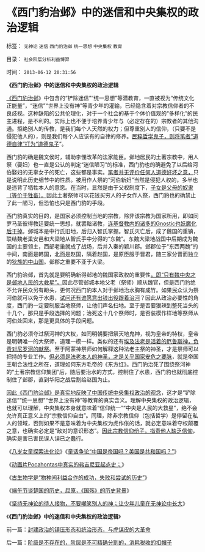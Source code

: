 # 《西门豹治邺》中的迷信和中央集权的政治逻辑

标签： `无神论` `迷信` `西门豹治邺` `统一思想` `中央集权` `教育` 

目录： `社会阶层分析利益博羿`

时间： `2013-06-12 20:31:56`

**《西门豹治邺》中的迷信和中央集权的政治逻辑**

[《西门豹治邺](../../../2013/6/11/无神论的青少年宗教信仰教育.md)》中包含的“铲除迷信”“统一思想”等潜教育，一直被视为“传统文化正能量”，“迷信”“世界上没有神”等青少年的灌输，已经隐含着对宗教信仰者的不良歧视。这种缺陷的公共伦理化，对于一个社会的基于个体价值观的“多样化”的民主进程，是不利的。实际上也不便于培养青少年与（必定存在的）宗教者的其他沟通。拒绝别人的传教，是我们每个人天然的权力；但尊重别人的信仰，（只要不是侵犯他人的），则是我们每个人应该有的自律的修养。[民粹哲学鬼子，则将笔者“道德自律”打为“道德鬼子](../../../2011/10/22/原罪就是妖魔化，妖魔化就是扣帽子.md)”。

西门豹的确是魏文侯时，辅助李悝改革的法家能臣。邺地居民的土著宗教中，用人祭（娶妇）也一直是公认的判定“迷信陋习”的标准，西门豹也的确避免了以后给河伯娶妇的无辜女子的死亡，这些都是事实。[笔者并无评价任何人道德好坏之意，](../../../2010/11/11/林语堂：利益是平民的利益，道德是统治阶级的道德.md)只是说明此历史细节中的性质。被用作人祭的“河伯新妇”当然是侵犯人权的，多半也是违背了牺牲本人的意愿。在当时，显然是由于父权制度下，[子女是父母的奴隶（等价于牲畜）。](../../../2009/11/4/进化论预计的外星生命性式和性别，仅仅是预言吗.md)因此土著祭师可以花钱买穷人的子女作人祭，西门豹也的确禁止了此一陋习，但恐怕也只是西门豹的手段。

西门豹真实的目的，是国家必须控制当地的宗教，除非该宗教为国家所用，即如同罗马圣彼得教廷要统一思想，就罢黜诸教，[连基督教内的诸多的Gnostic也妖魔化后干掉](../../../2010/11/13/基督教曾经不宽容；老基督教也成为异端Gnostics.md)。邺城本是中行氏旧地，后归入智氏掌握。智氏灭亡后，成了魏国的重镇，联结魏老巢安邑和大梁地从智氏手中分得的“东魏”。东魏大梁地战国中后期成为魏国的主要领土，西部老巢就成了战场，后并入秦的颖川郡。邺郡位于“东西两魏”的中间，南面是韩国，北面是赵国，隔着赵国，是原臣服于晋君，随三家分晋而独立的[狄族的中山国](../../../2010/6/9/中山国；伊阙之战.md)。邺郡之重要不亚于大梁。

西门豹治邺，首先就是要明确新得邺地的魏国家政权的重要性[，即“只有魏中央才是邺地人民的大救星”。](../../../2010/1/21/国家是危机管理的工具.md)因此尽管邺城本地父老（祭师）顺从魏官，但是西门豹绝不允许民众另有盼头，更何况西门豹本人对于邺地治水胸有成竹。如果民众认为祭河伯就可以免于水患，[试问还有谁愿意出钱出役跟着治河](../../../2012/3/26/中国历史越来越集权的地理原因.md)？因此从政治必要性的角度，西门豹一定要制服当地祭师，让他们声名扫地。至于是否要狠辣到整死当头的十几个，那只是手段选择的问题；治死这十几个祭师时，是否装模作样地等祭师从河伯处回来，那是更具体的手段问题。

西门豹必须夺过祭河神的大权，如同明朝要把祭天地鬼神，视为皇帝的特权，皇帝是明朝唯一的大祭师，道理一模一样。类似的还有[埃及法老是活着的厄鲁斯神，负责对尼罗河的献祭](../../../2010/4/11/金字塔用途是世俗的还是宗教的？.md)。至于阿蒙神祭师如何解释这种法老主祭的神圣，才是祭师可以把持的专业工作。[但必须是法老本人的神圣，才是关乎国家安危之要脉](../../../2010/4/12/Imhotep的地位意味着古埃及政治格局的转变.md)，就是帝国王朝合法性之所在，道理如何东方毛帝的《东方红》。西门豹治死了围绕祭河神的“土著宗教信仰集团”后，随后要治水的方式，控制住了水患，西门豹也就彻底控制住了邺郡，直到华阳之战后割给赵国为止。

[因此《西门豹治邺》是真实地反映了中国传统中央集权政治的观念](../../../2009/12/3/“分久必合，合久必分”.md)，这才是“铲除迷信”“统一思想”“世界上没有神”等教育的真实含义。理解中央集权的政治逻辑，也就可以理解，中央集权本身就意味着“信仰统一”“中央是人民的大救星”，绝不会允许真正意义上的“宗教信仰自由”。同理，除非宗教信仰（包括哲学）是停留在私人的领域，否则如果不是意味着为中央集权为虎作伥的话，就必定意味着夺权颠覆之意，也确实必定是“敌对的意识形态”。[因此宗教信仰份子，指责他人缺乏信仰](../../../2009/6/14/西教信仰人士不应以传教为目的参与中国政治生活.md)，确实是害已害民误人误已之蠢行。

《[八岁女童探索进化论](../../../2012/11/21/八岁女童探索进化论.md)》《[童话争论“中国是帝国吗？美国是共和国吗？”](../../../2013/4/4/童话争论“中国是帝国吗？美国是共和国吗？”.md)》

《[动画片Pocahontas中真实的弗吉尼亚起点史；](../../../2013/4/7/Pocahontas迪斯尼卡通真实的美国历史的起点.md)》

《[古生物学是“物种间利益合作的成功，失败和尝试的历史”](../../../2013/1/16/古生物学(Paleobiology)有什么用？.md)》

《[端午节谈楚国的历史，屈原，《国殇》的历史背景](../../../2013/6/10/楚国强势崛起的倒霉史，屈原，《国殇》，端午节.md)》

《[坚持无神论的待人接物，不要嘲笑别人的神；让少年儿童在无神论中长大](../../../2013/6/11/无神论的青少年宗教信仰教育.md)》

《**《西门豹治邺》中的迷信和中央集权的政治逻辑**》



前一篇：[封建政治的镇压形态和统治形态，与虎谋皮的大革命](../../../2013/6/12/封建政治的镇压形态和统治形态，与虎谋皮的大革命.md)

后一篇：[阶级是不存在的，阶层是不可精确分割的，消耗税收的扣帽子](../../../2013/6/13/阶级是不存在的，阶层是不可精确分割的，消耗税收的扣帽子.md)